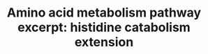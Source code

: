 ---
annotations:
- type: Pathway Ontology
  value: histidine degradation pathway
authors:
- Krizzukas
- Egonw
- DeSl
- MaintBot
- Eweitz
description: 'This pathway was created based on findings from the bachelor thesis
  project by Kristin Koppelmaa which investigated vitamin D GWAS results.  Thesis
  DOI: https://figshare.com/articles/From_SNPs_to_Pathways_Functional_Interpretation_of_Vitamin_D_GWAS_Results/8796710.
  This pathway shows an excerpt of the WikiPathways amino acid metabolism (WP3925)
  pathway containing the segment between the metabolites histidine and glutamate that
  was extended. The proteins added to the conversion were AMDHD1 and UROC1. Although
  the HAL and FTCD proteins were included in the amino acid metabolism pathway previously,
  the lead SNP rs7487782 which exists in both HAL and AMDHD1, was added to the pathway
  and linked to these two genes. This variant was mapped to these genes during the
  analysis of a dataset originating from [https://www.ncbi.nlm.nih.gov/pubmed/29343764
  PMID: 29343764].'
last-edited: 2021-05-22
organisms:
- Homo sapiens
redirect_from:
- /index.php/Pathway:WP4661
- /instance/WP4661
schema-jsonld:
- '@context': https://schema.org/
  '@id': https://wikipathways.github.io/pathways/WP4661.html
  '@type': Dataset
  creator:
    '@type': Organization
    name: WikiPathways
  description: 'This pathway was created based on findings from the bachelor thesis
    project by Kristin Koppelmaa which investigated vitamin D GWAS results.  Thesis
    DOI: https://figshare.com/articles/From_SNPs_to_Pathways_Functional_Interpretation_of_Vitamin_D_GWAS_Results/8796710.
    This pathway shows an excerpt of the WikiPathways amino acid metabolism (WP3925)
    pathway containing the segment between the metabolites histidine and glutamate
    that was extended. The proteins added to the conversion were AMDHD1 and UROC1.
    Although the HAL and FTCD proteins were included in the amino acid metabolism
    pathway previously, the lead SNP rs7487782 which exists in both HAL and AMDHD1,
    was added to the pathway and linked to these two genes. This variant was mapped
    to these genes during the analysis of a dataset originating from [https://www.ncbi.nlm.nih.gov/pubmed/29343764
    PMID: 29343764].'
  keywords:
  - Succinate
  - GLUD1
  - Citrate
  - UCA
  - Oxaloacetate
  - HAL
  - Alanine
  - FTCD
  - Malate
  - Aconitate
  - AMDHD1
  - Pyruvate
  - Fumarate
  - NF-Glu
  - 4I-5PROA
  - GPT2
  - UROC1
  - 2-oxo-glutarate
  - Histidine
  - Succinyl-CoA
  - isocitrate
  - Glutamate
  license: CC0
  name: 'Amino acid metabolism pathway excerpt: histidine catabolism extension'
seo: CreativeWork
title: 'Amino acid metabolism pathway excerpt: histidine catabolism extension'
wpid: WP4661
---